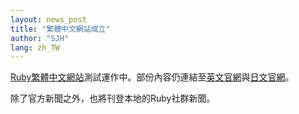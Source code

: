 ```yaml
---
layout: news_post
title: "繁體中文網站成立"
author: "SJH"
lang: zh_TW
---
```


[Ruby繁體中文網站][1]測試運作中。部份內容仍連結至[英文官網][2]與[日文官網][3]。

除了官方新聞之外，也將刊登本地的Ruby社群新聞。



[1]: /zh_TW/ 
[2]: http://www.ruby-lang.org 
[3]: /ja 
